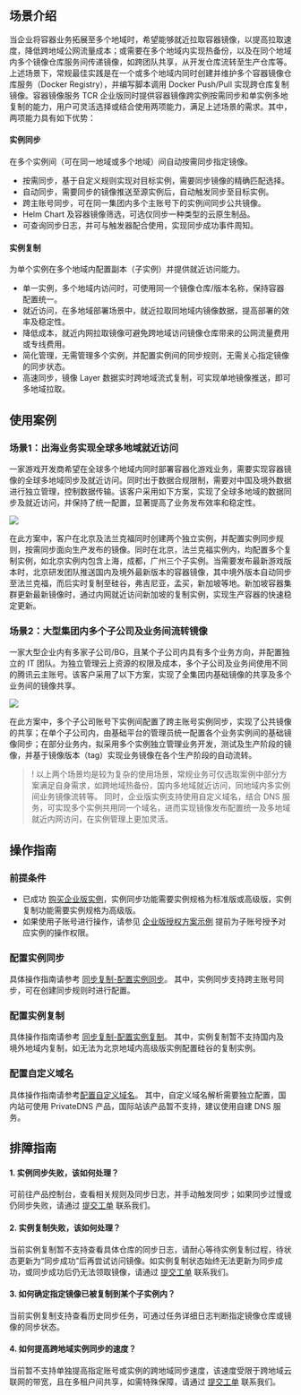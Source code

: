 ## 场景介绍
当企业将容器业务拓展至多个地域时，希望能够就近拉取容器镜像，以提高拉取速度，降低跨地域公网流量成本；或需要在多个地域内实现热备份，以及在同个地域内多个镜像仓库服务间传递镜像，如跨团队共享，从开发仓库流转至生产仓库等。上述场景下，常规最佳实践是在一个或多个地域内同时创建并维护多个容器镜像仓库服务（Docker Registry），并编写脚本调用 Docker Push/Pull 实现跨仓库复制镜像。容器镜像服务 TCR 企业版同时提供容器镜像跨实例按需同步和单实例多地复制的能力，用户可灵活选择或结合使用两项能力，满足上述场景的需求。其中，两项能力具有如下优势：

#### 实例同步
在多个实例间（可在同一地域或多个地域）间自动按需同步指定镜像。
- 按需同步，基于自定义规则实现对目标实例，需要同步镜像的精确匹配选择。
- 自动同步，需要同步的镜像推送至源实例后，自动触发同步至目标实例。
- 跨主账号同步，可在同一集团内多个主账号下的实例间同步公共镜像。
- Helm Chart 及容器镜像筛选，可选仅同步一种类型的云原生制品。
- 可查询同步日志，并可与触发器配合使用，实现同步成功事件周知。

#### 实例复制
为单个实例在多个地域内配置副本（子实例）并提供就近访问能力。
- 单一实例，多个地域内访问时，可使用同一个镜像仓库/版本名称，保持容器配置统一。
- 就近访问，在多地域部署场景中，就近拉取同地域内镜像数据，提高部署的效率及稳定性。
- 降低成本，就近内网拉取镜像可避免跨地域访问镜像仓库带来的公网流量费用或专线费用。
- 简化管理，无需管理多个实例，并配置实例间的同步规则，无需关心指定镜像的同步状态。
- 高速同步，镜像 Layer 数据实时跨地域流式复制，可实现单地镜像推送，即可多地域拉取。

## 使用案例
### 场景1：出海业务实现全球多地域就近访问
一家游戏开发商希望在全球多个地域内同时部署容器化游戏业务，需要实现容器镜像的全球多地域同步及就近访问。同时出于数据合规限制，需要对中国及境外数据进行独立管理，控制数据传输。该客户采用如下方案，实现了全球多地域的数据同步及就近访问，并保持了统一配置，显著提高了业务发布效率和稳定性。

![](https://qcloudimg.tencent-cloud.cn/raw/892c4b757db9af5b0e7b62b632710018.png)

在此方案中，客户在北京及法兰克福同时创建两个独立实例，并配置实例同步规则，按需同步面向生产发布的镜像。同时在北京，法兰克福实例内，均配置多个复制实例，如北京实例内包含上海，成都，广州三个子实例。当需要发布最新游戏版本时，北京研发团队推送国内及境外最新版本的容器镜像，其中境外版本自动同步至法兰克福，而后实时复制至硅谷，弗吉尼亚，孟买，新加坡等地。新加坡容器集群更新最新镜像时，通过内网就近访问新加坡的复制实例，实现生产容器的快速稳定更新。

### 场景2：大型集团内多个子公司及业务间流转镜像
一家大型企业内有多家子公司/BG，且某个子公司内具有多个业务方向，并配置独立的 IT 团队。为独立管理云上资源的权限及成本，多个子公司及业务间使用不同的腾讯云主账号。该客户采用了以下方案，实现了全集团内基础镜像的共享及多个业务间的镜像共享。

![](https://qcloudimg.tencent-cloud.cn/raw/9ba42f29cd0dc8c7d5ae9e916c0718b6.png)

在此方案中，多个子公司账号下实例间配置了跨主账号实例同步，实现了公共镜像的共享；在单个子公司内，由基础平台的管理员统一配置各个业务实例间的基础镜像同步；在部分业务内，拟采用多个实例独立管理业务开发，测试及生产阶段的镜像，并基于镜像版本（tag）实现业务镜像在各个生产阶段的自动流转。

> ! 以上两个场景均是较为复杂的使用场景，常规业务可仅选取案例中部分方案满足自身需求，如跨地域热备份，国内多地域就近访问，同地域内多实例间业务镜像流转等。
> 同时，企业版实例支持使用自定义域名，结合 DNS 服务，可实现多个实例共用同一个域名，进而实现镜像发布配置统一及多地域就近内网访问，在实例管理上更加灵活。

## 操作指南
### 前提条件
- 已成功 [购买企业版实例](https://intl.cloud.tencent.com/document/product/1051/39088)，实例同步功能需要实例规格为标准版或高级版，实例复制功能需要实例规格为高级版。
- 如果使用子账号进行操作，请参见 [企业版授权方案示例](https://intl.cloud.tencent.com/document/product/1051/37248) 提前为子账号授予对应实例的操作权限。

### 配置实例同步
具体操作指南请参考 [同步复制-配置实例同步](https://intl.cloud.tencent.com/document/product/1051/35494)。
其中，实例同步支持跨主账号同步，可在创建同步规则时进行配置。


### 配置实例复制
具体操作指南请参考 [同步复制-配置实例复制](https://intl.cloud.tencent.com/document/product/1051/39845)。
其中，实例复制暂不支持国内及境外地域内复制，如无法为北京地域内高级版实例配置硅谷的复制实例。


### 配置自定义域名
具体操作指南请参考[配置自定义域名](https://www.tencentcloud.com/document/product/1051/43983)。
其中，自定义域名解析需要独立配置，国内站可使用 PrivateDNS 产品，国际站该产品暂不支持，建议使用自建 DNS 服务。


## 排障指南
#### 1. 实例同步失败，该如何处理？
可前往产品控制台，查看相关规则及同步日志，并手动触发同步；如果同步过慢或仍同步失败，请通过 [提交工单](https://console.intl.cloud.tencent.com/workorder) 联系我们。
#### 2. 实例复制失败，该如何处理？
当前实例复制暂不支持查看具体仓库的同步日志，请耐心等待实例复制过程，待状态更新为“同步成功”后再尝试访问镜像。如实例复制状态始终无法更新为同步成功，或同步成功后仍无法领取镜像，请通过 [提交工单](https://console.intl.cloud.tencent.com/workorder) 联系我们。
#### 3. 如何确定指定镜像已被复制到某个子实例内？
当前实例复制支持查看历史同步任务，可通过任务详细日志判断指定镜像仓库或镜像的同步状态。
#### 4. 如何提高跨地域实例同步的速度？
当前暂不支持单独提高指定账号或实例的跨地域同步速度，该速度受限于跨地域云联网的带宽，且在多租户间共享，如需特殊保障，请通过 [提交工单](https://console.intl.cloud.tencent.com/workorder) 联系我们。



